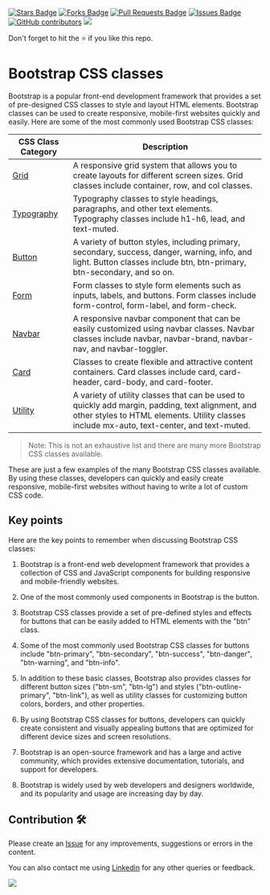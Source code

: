 <a href="https://github.com/drshahizan/learn-php/stargazers"><img src="https://img.shields.io/github/stars/drshahizan/learn-php" alt="Stars Badge"/></a>
<a href="https://github.com/drshahizan/learn-php/network/members"><img src="https://img.shields.io/github/forks/drshahizan/learn-php" alt="Forks Badge"/></a>
<a href="https://github.com/drshahizan/learn-php/pulls"><img src="https://img.shields.io/github/issues-pr/drshahizan/learn-php" alt="Pull Requests Badge"/></a>
<a href="https://github.com/drshahizan/learn-php/issues"><img src="https://img.shields.io/github/issues/drshahizan/learn-php" alt="Issues Badge"/></a>
<a href="https://github.com/drshahizan/learn-php/graphs/contributors"><img alt="GitHub contributors" src="https://img.shields.io/github/contributors/drshahizan/learn-php?color=2b9348"></a>
![](https://visitor-badge.glitch.me/badge?page_id=drshahizan/learn-php)

Don't forget to hit the :star: if you like this repo.

# Bootstrap CSS classes

Bootstrap is a popular front-end development framework that provides a set of pre-designed CSS classes to style and layout HTML elements. Bootstrap classes can be used to create responsive, mobile-first websites quickly and easily. Here are some of the most commonly used Bootstrap CSS classes:

| CSS Class Category | Description |
| --- | --- |
| [Grid](04-01-grid.md) | A responsive grid system that allows you to create layouts for different screen sizes. Grid classes include container, row, and col classes. |
| [Typography](04-01-typo.md) | Typography classes to style headings, paragraphs, and other text elements. Typography classes include h1-h6, lead, and text-muted. |
| [Button](04-01-button.md) | A variety of button styles, including primary, secondary, success, danger, warning, info, and light. Button classes include btn, btn-primary, btn-secondary, and so on. |
| [Form](04-01-form.md) | Form classes to style form elements such as inputs, labels, and buttons. Form classes include form-control, form-label, and form-check. |
| [Navbar](04-01-navbar.md)  | A responsive navbar component that can be easily customized using navbar classes. Navbar classes include navbar, navbar-brand, navbar-nav, and navbar-toggler. |
| [Card](04-01-card.md)  | Classes to create flexible and attractive content containers. Card classes include card, card-header, card-body, and card-footer. |
| [Utility](04-01-utility.md) | A variety of utility classes that can be used to quickly add margin, padding, text alignment, and other styles to HTML elements. Utility classes include mx-auto, text-center, and text-muted. |

> Note: This is not an exhaustive list and there are many more Bootstrap CSS classes available.

These are just a few examples of the many Bootstrap CSS classes available. By using these classes, developers can quickly and easily create responsive, mobile-first websites without having to write a lot of custom CSS code.

## Key points
Here are the key points to remember when discussing Bootstrap CSS classes:

1. Bootstrap is a front-end web development framework that provides a collection of CSS and JavaScript components for building responsive and mobile-friendly websites.

2. One of the most commonly used components in Bootstrap is the button.

3. Bootstrap CSS classes provide a set of pre-defined styles and effects for buttons that can be easily added to HTML elements with the "btn" class.

4. Some of the most commonly used Bootstrap CSS classes for buttons include "btn-primary", "btn-secondary", "btn-success", "btn-danger", "btn-warning", and "btn-info".

5. In addition to these basic classes, Bootstrap also provides classes for different button sizes ("btn-sm", "btn-lg") and styles ("btn-outline-primary", "btn-link"), as well as utility classes for customizing button colors, borders, and other properties.

6. By using Bootstrap CSS classes for buttons, developers can quickly create consistent and visually appealing buttons that are optimized for different device sizes and screen resolutions.

7. Bootstrap is an open-source framework and has a large and active community, which provides extensive documentation, tutorials, and support for developers.

8. Bootstrap is widely used by web developers and designers worldwide, and its popularity and usage are increasing day by day.

## Contribution 🛠️
Please create an [Issue](https://github.com/drshahizan/learn-php/issues) for any improvements, suggestions or errors in the content.

You can also contact me using [Linkedin](https://www.linkedin.com/in/drshahizan/) for any other queries or feedback.

![](https://visitor-badge.glitch.me/badge?page_id=drshahizan)
